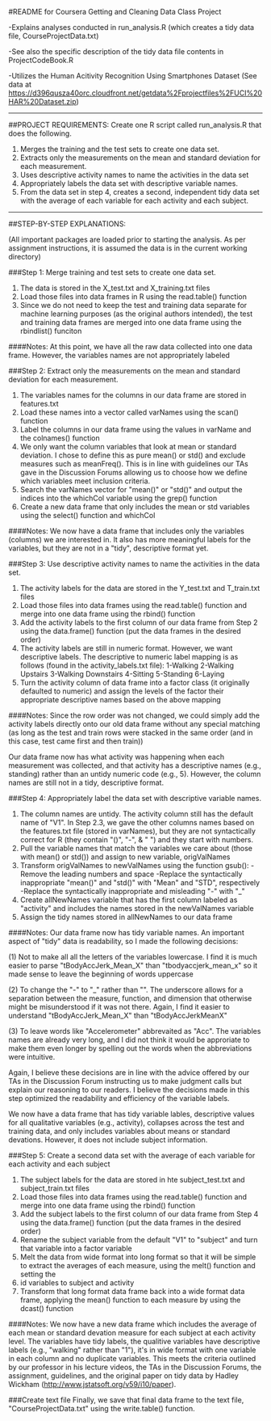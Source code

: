 #README for Coursera Getting and Cleaning Data Class Project

-Explains analyses conducted in run_analysis.R (which creates a tidy data file, CourseProjectData.txt)

-See also the specific description of the tidy data file contents in ProjectCodeBook.R

-Utilizes the Human Acitivity Recognition Using Smartphones Dataset (See data at https://d396qusza40orc.cloudfront.net/getdata%2Fprojectfiles%2FUCI%20HAR%20Dataset.zip)


--------------------------------------------------------------------------------------------------------------------------------------------------------

##PROJECT REQUIREMENTS:
Create one R script called run_analysis.R that does the following.

1. Merges the training and the test sets to create one data set.
2. Extracts only the measurements on the mean and standard deviation for each measurement. 
3. Uses descriptive activity names to name the activities in the data set
4. Appropriately labels the data set with descriptive variable names. 
5. From the data set in step 4, creates a second, independent tidy data set with the average of each variable for each activity and each subject.

---------------------------------------------------------------------------------------------------------------------------------------------------------

##STEP-BY-STEP EXPLANATIONS:

(All important packages are loaded prior to starting the analysis. As per assignment instructions, it is assumed the data is in the current working directory)

###Step 1: Merge training and test sets to create one data set.
1. The data is stored in the X_test.txt and X_training.txt files
2. Load those files into data frames in R using the read.table() function
3. Since we do not need to keep the test and training data separate for machine learning purposes (as the original authors intended), the test and training data frames are merged into one data frame using the rbindlist() funciton

####Notes: 
At this point, we have all the raw data collected into one data frame. However, the variables names are not appropriately labeled

###Step 2: Extract only the measurements on the mean and standard deviation for each measurement.

1. The variables names for the columns in our data frame are stored in features.txt
2. Load these names into a vector called varNames using the scan() function 
3. Label the columns in our data frame using the values in varName and the colnames() function
4. We only want the column variables that look at mean or standard deviation. I chose to define this as pure mean() or std() and exclude measures such as meanFreq(). This is in line with guidelines our TAs gave in the Discussion Forums allowing us to choose how we define which variables meet inclusion criteria.
5. Search the varNames vector for "mean()" or "std()" and output the indices into the whichCol variable using the grep() function
6. Create a new data frame that only includes the mean or std variables using the select() function and whichCol
	
####Notes: 
We now have a data frame that includes only the variables (columns) we are interested in. It also has more meaningful labels for the variables, but they are not in a "tidy", descriptive format yet.

###Step 3: Use descriptive activity names to name the activities in the data set.
1. The activity labels for the data are stored in the Y_test.txt and T_train.txt files
2. Load those files into data frames using the read.table() function and merge into one data frame using the rbind() function
3. Add the activity labels to the first column of our data frame from Step 2 using the data.frame() function (put the data frames in the desired order)
4. The activity labels are still in numeric format. However, we want descriptive labels. The descriptive to numeric label mapping is as follows (found 
	   in the activity_labels.txt file):
1-Walking
2-Walking Upstairs
3-Walking Downstairs
4-Sitting
5-Standing
6-Laying
5. Turn the activity column of data frame into a factor class (it originally defaulted to numeric) and assign the levels of the factor their appropriate descriptive names based on the above mapping

####Notes: 
Since the row order was not changed, we could simply add the activity labels directly onto our old data frame without any special matching (as long as the test and train rows were stacked in the same order (and in this case, test came first and then train))

Our data frame now has what activity was happening when each measurement was collected, and that activity has a descriptive names (e.g., standing)
rather than an untidy numeric code (e.g., 5). However, the column names are still not in a tidy, descriptive format.

###Step 4: Appropriately label the data set with descriptive variable names.
1. The column names are untidy. The activity column still has the default name of "V1". In Step 2.3, we gave the other columns names based on the
features.txt file (stored in varNames), but they are not syntactically correct for R (they contain "()", "-", & " ") and they start with numbers.
2. Pull the variable names that match the variables we care about (those with mean() or std()) and assign to new variable, origValNames
3. Transform origValNames to newValNames using the function gsub(): 
		-Remove the leading numbers and space
		-Replace the syntactically inappropriate "mean()" and "std()" with "Mean" and "STD", respectively
		-Replace the syntactically inappropriate and misleading "-" with "_"
4. Create allNewNames variable that has the first column labeled as "activity" and includes the names stored in the newValNames variable
5. Assign the tidy names stored in allNewNames to our data frame

####Notes: 
Our data frame now has tidy variable names. An important aspect of "tidy" data is readability, so I made the following decisions: 

(1) Not to make all
all the letters of the variables lowercase. I find it is much easier to parse "tBodyAccJerk_Mean_X" than "tbodyaccjerk_mean_x" so it made sense to
leave the beginning of words uppercase

(2) To change the "-" to "_" rather than "". The underscore allows for a separation between the  measure, 
function, and dimension that otherwise might be misunderstood if it was not there. Again, I find it easier to understand "tBodyAccJerk_Mean_X" than 
"tBodyAccJerkMeanX"

(3) To leave words like "Accelerometer" abbrevaited as "Acc". The variables names are already very long, and I did not think
it would be approriate to make them even longer by spelling out the words when the abbreviations were intuitive.

Again, I believe these decisions are in line with the advice offered by our TAs in the Discussion Forum instructing us to make judgment calls
but explain our reasoning to our readers. I believe the decisions made in this step optimized the readability and efficiency of the variable labels.

We now have a data frame that has tidy variable lables, descriptive values for all qualitative variables (e.g., activity), collapses across the test
and training data, and only includes variables about means or standard devations. However, it does not include subject information.

###Step 5: Create a second data set with the average of each variable for each activity and each subject
1. The subject labels for the data are stored in hte subject_test.txt and subject_train.txt files
2. Load those files into data frames using the read.table() function and merge into one data frame using the rbind() function
3. Add the subject labels to the first column of our data frame from Step 4 using the data.frame() function (put the data frames in the desired order)
4. Rename the subject variable from the default "V1" to "subject" and turn that variable into a factor variable
5. Melt the data from wide format into long format so that it will be simple to extract the averages of each measure, using the melt() function and setting the 
6. id variables to subject and activity
6. Transform that long format data frame back into a wide format data frame, applying the mean() function to each measure by using the dcast() function

####Notes: 
We now have a new data frame which includes the average of each mean or standard devation measure for each subject at each activity level. The variables have tidy labels, the qualitive variables have descriptive labels (e.g., "walking" rather than "1"), it's in wide format with one variable in each column
and no duplicate variables. This meets the criteria outlined by our professor in his lecture videos, the TAs in the Discussion Forums, the assignment, 
guidelines, and the original paper on tidy data by Hadley Wickham (http://www.jstatsoft.org/v59/i10/paper).

###Create text file
Finally, we save that final data frame to the text file, "CourseProjectData.txt" using the write.table() function.
